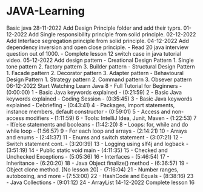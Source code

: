 # JAVA-Learning
Basic java 
28-11-2022 Add Design Principle folder and add their typrs.
01-12-2022 Add Single responsibility principle from solid principle.
02-12-2022 Add Interface segregation principle from solid principle.
04-12-2022 Add dependency inversion and open close principle. 
	   - Read 20 java interview question out of 1000.
	   - Complete lesson 12 switch case in java tutorial video.
05-12-2022 Add design pattern 
	   - Creational Design Pattern
	   	1. Single tone pattern
		2. factory pattern
		3. Builder pattern
	   - Structural Design Pattern 
	   	1. Facade pattern
		2. Decorator pattern
		3. Adapter pattern
	   - Behavioural Design Pattern
	   	1. Strategy pattern
		2. Command pattern
		3. Obsever pattern
06-12-2022 Start Watching Learn Java 8 - Full Tutorial for Beginners 
		- (0:00:00)  1 - Basic Java keywords explained
 		- (0:21:59)  2 - Basic Java keywords explained - Coding Session
		- (0:35:45)  3 - Basic Java keywords explained - Debriefing
 		- (0:43:41)  4 - Packages, import statements, instance members, default constructor
 		- (0:59:01)  5 - Access and non-access modifiers
		- (1:11:59)  6 - Tools: IntelliJ Idea, Junit, Maven
		- (1:22:53)  7 - If/else statements and booleans
		- (1:42:20)  8 - Loops: for, while and do while loop
 		- (1:56:57)  9 - For each loop and arrays
		- (2:14:21)  10 - Arrays and enums
		- (2:41:37)  11 - Enums and switch statement
 		- (3:07:21)  12 - Switch statement cont.
 		- (3:20:39)  13 - Logging using slf4j and logback
 		- (3:51:19)  14 - Public static void main
 		- (4:11:35)  15 - Checked and Unchecked Exceptions
 		- (5:05:36)  16 - Interfaces
 		- (5:46:54)  17 - Inheritance
 		- (6:20:20)  18 - Java Object finalize() method
 		- (6:36:57)  19 - Object clone method.      [No lesson 20]
 		- (7:16:04)  21 - Number ranges, autoboxing, and more
 		- (7:53:00)  22 - HashCode and Equals
 		- (8:38:16)  23 - Java Collections
 		- (9:01:12)  24 - ArrayList
14-12-2022 Complete lesson 16 

